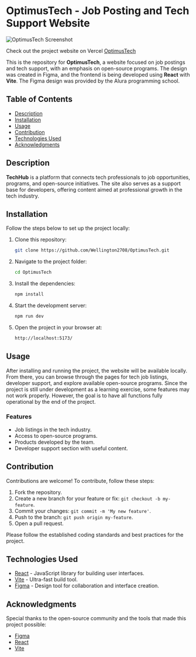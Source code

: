 # OptimusTech - Job Posting and Tech Support Website

![OptimusTech Screenshot](../OptimusTech/src/assets/OptmusTech.png)

Check out the project website on Vercel  [OptimusTech](https://optimus-tech-rho.vercel.app/)


This is the repository for **OptimusTech**, a website focused on job postings and tech support, with an emphasis on open-source programs. The design was created in Figma, and the frontend is being developed using **React** with **Vite**. The Figma design was provided by the Alura programming school.

## Table of Contents
- [Description](#description)
- [Installation](#installation)
- [Usage](#usage)
- [Contribution](#contribution)
- [Technologies Used](#technologies-used)
- [Acknowledgments](#acknowledgments)

## Description

**TechHub** is a platform that connects tech professionals to job opportunities, programs, and open-source initiatives. The site also serves as a support base for developers, offering content aimed at professional growth in the tech industry.

## Installation

Follow the steps below to set up the project locally:

1. Clone this repository:
    ```bash
    git clone https://github.com/Wellington2708/OptimusTech.git
    ```

2. Navigate to the project folder:
    ```bash
    cd OptimusTech
    ```

3. Install the dependencies:
    ```bash
    npm install
    ```

4. Start the development server:
    ```bash
    npm run dev
    ```

5. Open the project in your browser at:
    ```bash
    http://localhost:5173/
    ```

## Usage

After installing and running the project, the website will be available locally. From there, you can browse through the pages for tech job listings, developer support, and explore available open-source programs. Since the project is still under development as a learning exercise, some features may not work properly. However, the goal is to have all functions fully operational by the end of the project.

### Features
- Job listings in the tech industry.
- Access to open-source programs.
- Products developed by the team.
- Developer support section with useful content.

## Contribution

Contributions are welcome! To contribute, follow these steps:

1. Fork the repository.
2. Create a new branch for your feature or fix: `git checkout -b my-feature`.
3. Commit your changes: `git commit -m 'My new feature'`.
4. Push to the branch: `git push origin my-feature`.
5. Open a pull request.

Please follow the established coding standards and best practices for the project.

## Technologies Used

- [React](https://reactjs.org) - JavaScript library for building user interfaces.
- [Vite](https://vitejs.dev) - Ultra-fast build tool.
- [Figma](https://www.figma.com) - Design tool for collaboration and interface creation.

## Acknowledgments

Special thanks to the open-source community and the tools that made this project possible:
- [Figma](https://www.figma.com/design/mm3MLozvUDGhDRTxSLlGL5/7daysOfCode-HTML-CSS?node-id=0-9878&node-type=frame&t=DGGmFseYKUWRtHZJ-0)
- [React](https://reactjs.org)
- [Vite](https://vitejs.dev)
